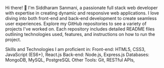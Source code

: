 Hi there! 👋 I'm Siddharam Sanmani, a passionate full stack web developer with expertise in creating dynamic and responsive web applications. I love diving into both front-end and back-end development to create seamless user experiences.
Explore my GitHub repositories to see a variety of projects I've worked on. Each repository includes detailed README files outlining technologies used, features, and instructions on how to run the project.

Skills and Technologies
I am proficient in:
Front-end: HTML5, CSS3, JavaScript (ES6+), React.js
Back-end: Node.js, Express.js
Databases: MongoDB, MySQL, PostgreSQL
Other Tools: Git,  RESTful APIs,

